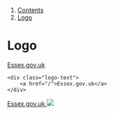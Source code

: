 <div class="breadcrumbs">
  <ol>
    <li><a href="/docs/core/contents">Contents</a></li>
    <li><a href="#">Logo</a></li>
  </ol>
</div>

# Logo

<div class="logo-text">
	<a href="/">Essex.gov.uk</a>
</div>

	<div class="logo-text">
		<a href="/">Essex.gov.uk</a>
	</div>

<div class="logo">
	<a href="/">Essex.gov.uk
		<img src="/public/images/logo.svg">
	</a>
</div>